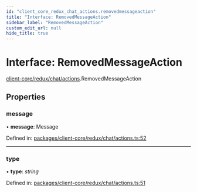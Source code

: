 ```yaml
---
id: "client_core_redux_chat_actions.removedmessageaction"
title: "Interface: RemovedMessageAction"
sidebar_label: "RemovedMessageAction"
custom_edit_url: null
hide_title: true
---
```


# Interface: RemovedMessageAction

[client-core/redux/chat/actions](../modules/client_core_redux_chat_actions.md).RemovedMessageAction

## Properties

### message

• **message**: Message

Defined in: [packages/client-core/redux/chat/actions.ts:52](https://github.com/xr3ngine/xr3ngine/blob/5a0f83ed8/packages/client-core/redux/chat/actions.ts#L52)

___

### type

• **type**: *string*

Defined in: [packages/client-core/redux/chat/actions.ts:51](https://github.com/xr3ngine/xr3ngine/blob/5a0f83ed8/packages/client-core/redux/chat/actions.ts#L51)
